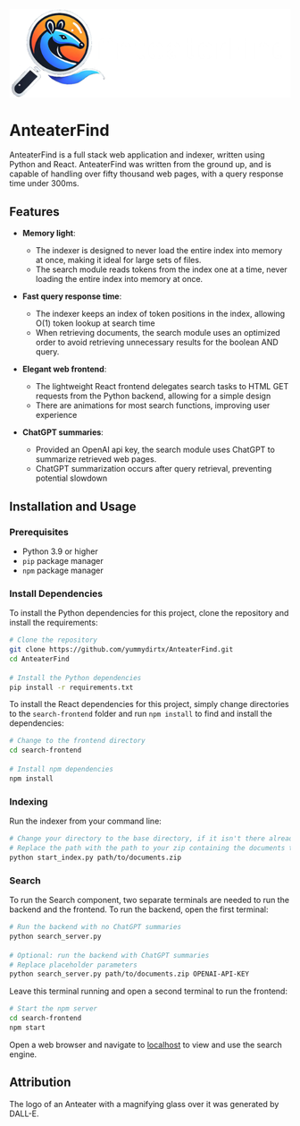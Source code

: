 ![AnteaterFind logo](search-frontend/public/anteaterfind.png)

# AnteaterFind

AnteaterFind is a full stack web application and indexer, written using Python and React. AnteaterFind was written from the ground up, and is capable of handling over fifty thousand web pages, with a query response time under 300ms.

## Features

- **Memory light**:
    - The indexer is designed to never load the entire index into memory at once, making it ideal for large sets of files.
    - The search module reads tokens from the index one at a time, never loading the entire index into memory at once.

- **Fast query response time**:
    - The indexer keeps an index of token positions in the index, allowing O(1) token lookup at search time
    - When retrieving documents, the search module uses an optimized order to avoid retrieving unnecessary results for the boolean AND query.

- **Elegant web frontend**:
    - The lightweight React frontend delegates search tasks to HTML GET requests from the Python backend, allowing for a simple design
    - There are animations for most search functions, improving user experience

- **ChatGPT summaries**:
    - Provided an OpenAI api key, the search module uses ChatGPT to summarize retrieved web pages.
    - ChatGPT summarization occurs after query retrieval, preventing potential slowdown

## Installation and Usage

### Prerequisites

- Python 3.9 or higher
- `pip` package manager
- `npm` package manager

### Install Dependencies

To install the Python dependencies for this project, clone the repository and install the requirements:

```bash
# Clone the repository
git clone https://github.com/yummydirtx/AnteaterFind.git
cd AnteaterFind

# Install the Python dependencies
pip install -r requirements.txt
```

To install the React dependencies for this project, simply change directories to the `search-frontend` folder and run `npm install` to find and install the dependencies:

```bash
# Change to the frontend directory
cd search-frontend

# Install npm dependencies
npm install
```

### Indexing

Run the indexer from your command line:

```bash
# Change your directory to the base directory, if it isn't there already
# Replace the path with the path to your zip containing the documents to index
python start_index.py path/to/documents.zip
```

### Search

To run the Search component, two separate terminals are needed to run the backend and the frontend. To run the backend, open the first terminal:

```bash
# Run the backend with no ChatGPT summaries
python search_server.py

# Optional: run the backend with ChatGPT summaries
# Replace placeholder parameters
python search_server.py path/to/documents.zip OPENAI-API-KEY
```

Leave this terminal running and open a second terminal to run the frontend:

```bash
# Start the npm server
cd search-frontend
npm start
```

Open a web browser and navigate to [localhost](localhost:3000) to view and use the search engine.

## Attribution

The logo of an Anteater with a magnifying glass over it was generated by DALL-E.